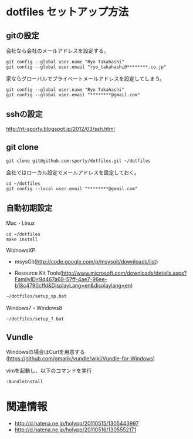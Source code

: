 dotfiles セットアップ方法
================================================

gitの設定
---------

会社なら会社のメールアドレスを設定する。

```
git config --global user.name "Ryo Takahashi"
git config --global user.email "ryo_takahashi@********.co.jp"
```

家ならグローバルでプライベートメールアドレスを設定してしまう。

```
git config --global user.name "Ryo Takahashi"
git config --global user.email "********@gmail.com"
```

sshの設定
---------

http://rt-sporty.blogspot.jp/2012/03/ssh.html


git clone
---------

```
git clone git@github.com:sporty/dotfiles.git ~/dotfiles
```

会社ではローカル設定でメールアドレスを設定しておく。

```
cd ~/dotfiles
git config --local user.email "********@gmail.com"
```

自動初期設定
---------

Mac・Linux

```
cd ~/dotfiles
make install
```

WidnowsXP

* msysGit(http://code.google.com/p/msysgit/downloads/list)

* Resource Kit Tools(http://www.microsoft.com/downloads/details.aspx?FamilyID=9d467a69-57ff-4ae7-96ee-b18c4790cffd&DisplayLang=en&displaylang=en)

```
~/dotfiles/setup_xp.bat
```

Windows7・Windows8

```
~/dotfiles/setup_7.bat
```

Vundle
---------
Windowsの場合はCurlを用意する (https://github.com/gmarik/vundle/wiki/Vundle-for-Windows)

vimを起動し、以下のコマンドを実行

```
:BundleInstall
```

関連情報
=================

* http://d.hatena.ne.jp/holypp/20110515/1305443997
* http://d.hatena.ne.jp/holypp/20110516/1305552171

